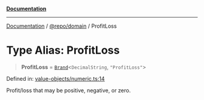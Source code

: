 [**Documentation**](../../../README.md)

***

[Documentation](../../../README.md) / [@repo/domain](../README.md) / ProfitLoss

# Type Alias: ProfitLoss

> **ProfitLoss** = [`Brand`](Brand.md)\<`DecimalString`, `"ProfitLoss"`\>

Defined in: [value-objects/numeric.ts:14](https://github.com/o3osatoshi/experiment/blob/54ab00df974a3e9f8283fbcd8c611ed1e0274132/packages/domain/src/value-objects/numeric.ts#L14)

Profit/loss that may be positive, negative, or zero.
